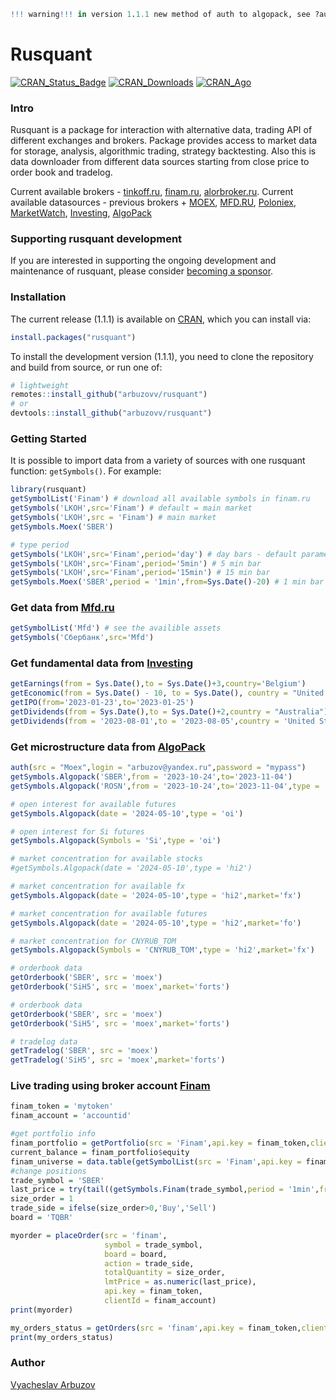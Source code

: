 ```r
!!! warning!!! in version 1.1.1 new method of auth to algopack, see ?auth method
```

# Rusquant
[![CRAN_Status_Badge](https://www.r-pkg.org/badges/version/rusquant)](https://cran.r-project.org/package=rusquant) [![CRAN_Downloads](https://cranlogs.r-pkg.org/badges/last-month/rusquant)](https://cran.r-project.org/package=rusquant) [![CRAN_Ago](https://www.r-pkg.org/badges/ago/rusquant)](https://cran.r-project.org/package=rusquant)
### Intro
Rusquant is a package for interaction with alternative data, trading API of different exchanges and brokers. Package provides access to market data for storage, analysis, algorithmic trading, strategy backtesting. Also this is data downloader from different data sources starting from close price to order book and tradelog.

Current available brokers - [tinkoff.ru](https://www.tinkoff.ru), [finam.ru](https://www.finam.ru), [alorbroker.ru](https://alorbroker.ru).
Current available datasources - previous brokers + [MOEX](https://www.moex.com),  [MFD.RU](https://www.mfd.ru),  [Poloniex](https://www.poloniex.com),  [MarketWatch](https://www.marketwatch.com),  [Investing](https://www.investing.com), [AlgoPack](https://www.moex.com/ru/algopack)

### Supporting rusquant development

If you are interested in supporting the ongoing development and maintenance of rusquant, please consider [becoming a sponsor](https://boosty.to/rusquant/donate).

### Installation

The current release  (1.1.1) is available on [CRAN](https://CRAN.R-project.org/package=rusquant),
which you can install via:

```r
install.packages("rusquant")
```

To install the development version (1.1.1), you need to clone the repository and build
from source, or run one of:

```r
# lightweight
remotes::install_github("arbuzovv/rusquant")
# or
devtools::install_github("arbuzovv/rusquant")
```
### Getting Started

It is possible to import data from a variety of sources with one rusquant
function: `getSymbols()`. For example:

``` r
library(rusquant)
getSymbolList('Finam') # download all available symbols in finam.ru 
getSymbols('LKOH',src='Finam') # default = main market
getSymbols('LKOH',src = 'Finam') # main market
getSymbols.Moex('SBER')

# type period
getSymbols('LKOH',src='Finam',period='day') # day bars - default parameter
getSymbols('LKOH',src='Finam',period='5min') # 5 min bar 
getSymbols('LKOH',src='Finam',period='15min') # 15 min bar
getSymbols.Moex('SBER',period = '1min',from=Sys.Date()-20) # 1 min bar 
```

### Get data from [Mfd.ru](https://mfd.ru/export/)

``` r
getSymbolList('Mfd') # see the availible assets
getSymbols('Сбербанк',src='Mfd')
```

### Get fundamental data from [Investing](https://investing.com)

``` r
getEarnings(from = Sys.Date(),to = Sys.Date()+3,country='Belgium')
getEconomic(from = Sys.Date() - 10, to = Sys.Date(), country = "United States")
getIPO(from='2023-01-23',to='2023-01-25')
getDividends(from = Sys.Date(),to = Sys.Date()+2,country = "Australia")
getDividends(from = '2023-08-01',to = '2023-08-05',country = 'United States')
```

### Get microstructure data from [AlgoPack](https://www.moex.com/ru/algopack)

``` r
auth(src = "Moex",login = "arbuzov@yandex.ru",password = "mypass")
getSymbols.Algopack('SBER',from = '2023-10-24',to='2023-11-04')
getSymbols.Algopack('ROSN',from = '2023-10-24',to='2023-11-04',type = 'obstats')

# open interest for available futures
getSymbols.Algopack(date = '2024-05-10',type = 'oi')

# open interest for Si futures
getSymbols.Algopack(Symbols = 'Si',type = 'oi')

# market concentration for available stocks
#getSymbols.Algopack(date = '2024-05-10',type = 'hi2')

# market concentration for available fx
getSymbols.Algopack(date = '2024-05-10',type = 'hi2',market='fx')

# market concentration for available futures
getSymbols.Algopack(date = '2024-05-10',type = 'hi2',market='fo')

# market concentration for CNYRUB_TOM
getSymbols.Algopack(Symbols = 'CNYRUB_TOM',type = 'hi2',market='fx')

# orderbook data
getOrderbook('SBER', src = 'moex')
getOrderbook('SiH5', src = 'moex',market='forts')

# orderbook data
getOrderbook('SBER', src = 'moex')
getOrderbook('SiH5', src = 'moex',market='forts')

# tradelog data
getTradelog('SBER', src = 'moex')
getTradelog('SiH5', src = 'moex',market='forts')
```

### Live trading using broker account [Finam](https://finam.ru)

``` r
finam_token = 'mytoken'
finam_account = 'accountid'

#get portfolio info
finam_portfolio = getPortfolio(src = 'Finam',api.key = finam_token,clientId = finam_account)
current_balance = finam_portfolio$equity
finam_universe = data.table(getSymbolList(src = 'Finam',api.key = finam_token))
#change positions
trade_symbol = 'SBER'
last_price = try(tail((getSymbols.Finam(trade_symbol,period = '1min',from=Sys.Date()-2))[,4],1),silent = T)
size_order = 1
trade_side = ifelse(size_order>0,'Buy','Sell')
board = 'TQBR'

myorder = placeOrder(src = 'finam',
                     symbol = trade_symbol,
                     board = board,
                     action = trade_side,
                     totalQuantity = size_order,
                     lmtPrice = as.numeric(last_price),
                     api.key = finam_token,
                     clientId = finam_account)
print(myorder)

my_orders_status = getOrders(src = 'finam',api.key = finam_token,clientId = finam_account)$orders
print(my_orders_status)
```

### Author

[Vyacheslav Arbuzov](https://t.me/arbuzovv)
